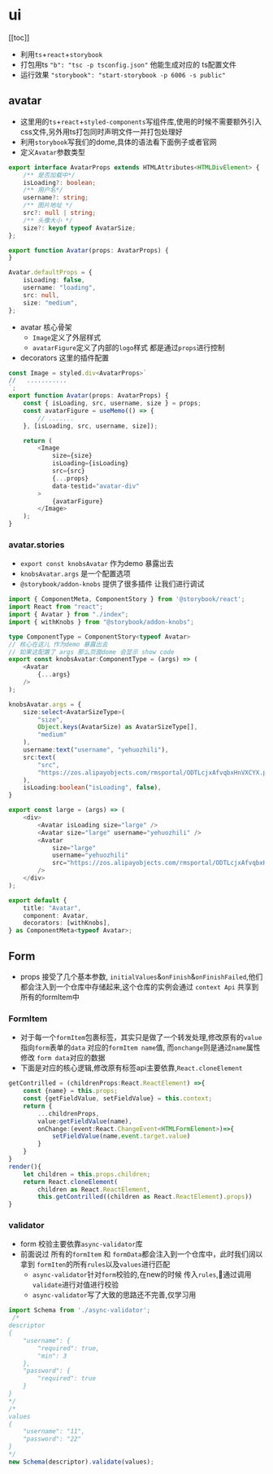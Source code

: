 # ui
[[toc]]
- 利用`ts`+`react`+`storybook`
- 打包用ts `"b": "tsc -p tsconfig.json"` 他能生成对应的 ts配置文件
- 运行效果 `"storybook": "start-storybook -p 6006 -s public"`
## avatar
- 这里用的`ts`+`react`+`styled-components`写组件库,使用的时候不需要额外引入css文件,另外用ts打包同时声明文件一并打包处理好
- 利用`storybook`写我们的dome,具体的语法看下面例子或者官网
- 定义`Avatar`参数类型
```ts
export interface AvatarProps extends HTMLAttributes<HTMLDivElement> {
	/** 是否加载中*/
	isLoading?: boolean;
	/** 用户名*/
	username?: string;
	/** 图片地址 */
	src?: null | string;
	/** 头像大小 */
	size?: keyof typeof AvatarSize;
};

export function Avatar(props: AvatarProps) {
}

Avatar.defaultProps = {
	isLoading: false,
	username: "loading",
	src: null,
	size: "medium",
};
```
- avatar 核心骨架
    -   `Image`定义了外层样式
    -   `avatarFigure`定义了内部的`logo`样式 都是通过`props`进行控制
- decorators 这里的插件配置
```ts
const Image = styled.div<AvatarProps>`
//   ...........
`;
export function Avatar(props: AvatarProps) {
	const { isLoading, src, username, size } = props;
	const avatarFigure = useMemo(() => {
		// .......
	}, [isLoading, src, username, size]);

	return (
		<Image
			size={size}
			isLoading={isLoading}
			src={src}
			{...props}
			data-testid="avatar-div"
		>
			{avatarFigure}
		</Image>
	);
}
```
### avatar.stories
- `export const knobsAvatar` 作为demo 暴露出去
- `knobsAvatar.args` 是一个配置选项
- `@storybook/addon-knobs` 提供了很多插件 让我们进行调试
```ts
import { ComponentMeta, ComponentStory } from '@storybook/react';
import React from "react";
import { Avatar } from "./index";
import { withKnobs } from "@storybook/addon-knobs";

type ComponentType = ComponentStory<typeof Avatar>
// 核心在这儿 作为demo 暴露出去
// 如果这配置了 args 那么页面dome 会显示 show code 
export const knobsAvatar:ComponentType = (args) => (
	<Avatar
        {...args}
	/>
);

knobsAvatar.args = {
    size:select<AvatarSizeType>(
        "size",
        Object.keys(AvatarSize) as AvatarSizeType[],
        "medium"
    ),
    username:text("username", "yehuozhili"),
    src:text(
        "src",
        "https://zos.alipayobjects.com/rmsportal/ODTLcjxAfvqbxHnVXCYX.png"
    ),
    isLoading:boolean("isLoading", false),
}

export const large = (args) => (
	<div>
		<Avatar isLoading size="large" />
		<Avatar size="large" username="yehuozhili" />
		<Avatar
			size="large"
			username="yehuozhili"
			src="https://zos.alipayobjects.com/rmsportal/ODTLcjxAfvqbxHnVXCYX.png"
		/>
	</div>
);

export default {
	title: "Avatar",
	component: Avatar,
	decorators: [withKnobs],
} as ComponentMeta<typeof Avatar>;
```
## Form
- props 接受了几个基本参数, `initialValues`&`onFinish`&`onFinishFailed`,他们都会注入到一个仓库中存储起来,这个仓库的实例会通过 `context Api` 共享到所有的formItem中
### FormItem
- 对于每一个`formItem`包裹标签，其实只是做了一个转发处理,修改原有的`value`指向`form`表单的`data` 对应的`formItem name`值, 而`onchange`则是通过`name`属性修改 `form data`对应的数据
- 下面是对应的核心逻辑,修改原有标签api主要依靠,`React.cloneElement`
```ts
getContrilled = (childrenProps:React.ReactElement) =>{
    const {name} = this.props;
	const {getFieldValue, setFieldValue} = this.context;
	return {
		...childrenProps,
		value:getFieldValue(name),
		onChange:(event:React.ChangeEvent<HTMLFormElement>)=>{
			setFieldValue(name,event.target.value)
		}
	}
}
render(){
	let children = this.props.children;
	return React.cloneElement(
		children as React.ReactElement,
		this.getContrilled((children as React.ReactElement).props))
}
```
### validator
- form 校验主要依靠`async-validator`库
- 前面说过 所有的`formItem` 和 `formData`都会注入到一个仓库中，此时我们阔以拿到 `formIten`的所有`rules`以及`values`进行匹配
	-	`async-validator`针对`form`校验的,在new的时候 传入`rules`,通过调用`validate`进行对值进行校验
	-	`async-validator`写了大致的思路还不完善,仅学习用
```ts
import Schema from './async-validator';
 /*
descriptor
{
	"username": {
		"required": true,
		"min": 3
	},
	"password": {
		"required": true
	}
}
*/
/*
values
{
	"username": "11",
	"password": "22"
}
*/
new Schema(descriptor).validate(values);
```